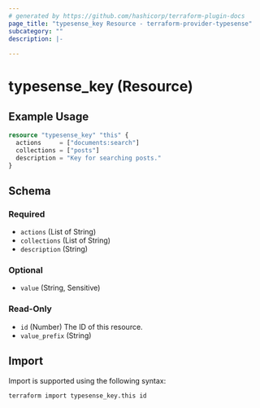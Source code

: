 ```yaml
---
# generated by https://github.com/hashicorp/terraform-plugin-docs
page_title: "typesense_key Resource - terraform-provider-typesense"
subcategory: ""
description: |-
  
---
```


# typesense_key (Resource)

## Example Usage

```terraform
resource "typesense_key" "this" {
  actions     = ["documents:search"]
  collections = ["posts"]
  description = "Key for searching posts."
}
```

<!-- schema generated by tfplugindocs -->
## Schema

### Required

- `actions` (List of String)
- `collections` (List of String)
- `description` (String)

### Optional

- `value` (String, Sensitive)

### Read-Only

- `id` (Number) The ID of this resource.
- `value_prefix` (String)

## Import

Import is supported using the following syntax:

```shell
terraform import typesense_key.this id
```
